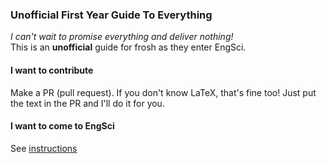### Unofficial First Year Guide To Everything

*I can't wait to promise everything and deliver nothing!*  
This is an **unofficial** guide for frosh as they enter EngSci.

#### I want to contribute

Make a PR (pull request). If you don't know LaTeX, that's fine too! Just put the text in the PR and I'll do it for you.

#### I want to come to EngSci

See [instructions](https://www.google.com/url?sa=t&rct=j&q=&esrc=s&source=web&cd=&cad=rja&uact=8&ved=2ahUKEwiIjabO8e3-AhXXMlkFHXLiD8sQtwJ6BAgKEAI&url=https%3A%2F%2Fwww.youtube.com%2Fwatch%3Fv%3DBcPO4yhWSUg&usg=AOvVaw2A8hr4vCoCwZKEj8m1-VCO)
